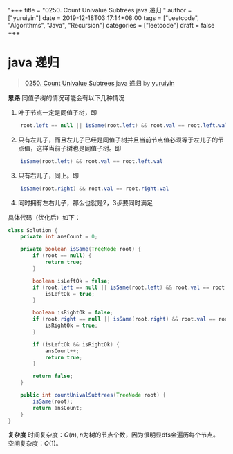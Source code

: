 "+++
title = "0250. Count Univalue Subtrees java 递归 "
author = ["yuruiyin"]
date = 2019-12-18T03:17:14+08:00
tags = ["Leetcode", "Algorithms", "Java", "Recursion"]
categories = ["leetcode"]
draft = false
+++

# java 递归

> [0250. Count Univalue Subtrees](https://leetcode-cn.com/problems/count-univalue-subtrees/)
> [java 递归](https://leetcode-cn.com/problems/count-univalue-subtrees/solution/java-di-gui-by-npe_tle/) by [yuruiyin](https://leetcode-cn.com/u/yuruiyin/)

**思路**
同值子树的情况可能会有以下几种情况
1. 叶子节点一定是同值子树，即
```java
    root.left == null || isSame(root.left) && root.val == root.left.val;
```
2. 只有左儿子，而且左儿子已经是同值子树并且当前节点值必须等于左儿子的节点值，这样当前子树也是同值子树。即
```java
    isSame(root.left) && root.val == root.left.val
```
3. 只有右儿子，同上。即
```java
    isSame(root.right) && root.val == root.right.val
```
4. 同时拥有左右儿子，那么也就是2，3步要同时满足

具体代码（优化后）如下：
```java
class Solution {
    private int ansCount = 0;

    private boolean isSame(TreeNode root) {
        if (root == null) {
            return true;
        }

        boolean isLeftOk = false;
        if (root.left == null || isSame(root.left) && root.val == root.left.val) {
            isLeftOk = true;
        }

        boolean isRightOk = false;
        if (root.right == null || isSame(root.right) && root.val == root.right.val) {
            isRightOk = true;
        }

        if (isLeftOk && isRightOk) {
            ansCount++;
            return true;
        }

        return false;
    }

    public int countUnivalSubtrees(TreeNode root) {
        isSame(root);
        return ansCount;
    }
}
```

**复杂度**
时间复杂度：$O(n), n$为树的节点个数，因为很明显dfs会遍历每个节点。
空间复杂度：$O(1)$。
